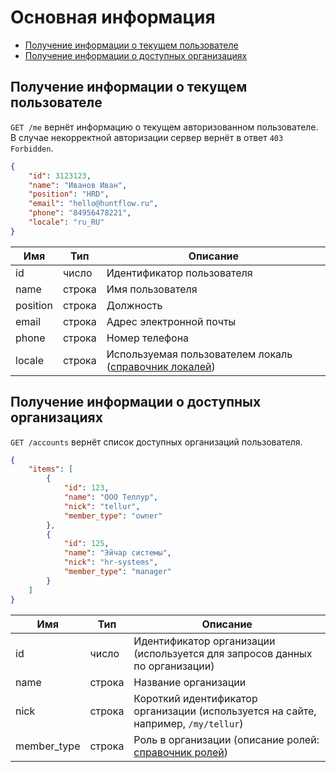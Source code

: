 # Основная информация

* [Получение информации о текущем пользователе](#me)
* [Получение информации о доступных организациях](#organizations)

<a name="me"></a>
## Получение информации о текущем пользователе

`GET /me` вернёт информацию о текущем авторизованном пользователе.
В случае некорректной авторизации сервер вернёт в ответ `403 Forbidden`.

```json
{
    "id": 3123123,
    "name": "Иванов Иван",
    "position": "HRD",
    "email": "hello@huntflow.ru",
    "phone": "84956478221",
    "locale": "ru_RU"
}
```


 Имя | Тип | Описание
 --- | --- | ---
 id | число | Идентификатор пользователя
 name | строка | Имя пользователя
 position | строка | Должность
 email | строка | Адрес электронной почты
 phone | строка | Номер телефона
 locale | строка | Используемая пользователем локаль ([справочник локалей](dicts.md#locale))


<a name="organizations"></a>
## Получение информации о доступных организациях

`GET /accounts` вернёт список доступных организаций пользователя.

```json
{
    "items": [
        {
            "id": 123,
            "name": "ООО Теллур",
            "nick": "tellur",
            "member_type": "owner"
        },
        {
            "id": 125,
            "name": "Эйчар системы",
            "nick": "hr-systems",
            "member_type": "manager"
        }
    ]
}
```


Имя | Тип | Описание
 --- | --- | ---
 id | число | Идентификатор организации (используется для запросов данных по организации)
 name | строка | Название организации
 nick | строка | Короткий идентификатор организации (используется на сайте, например, `/my/tellur`)
 member_type | строка | Роль в организации (описание ролей: [справочник ролей](dicts.md#member_type))
